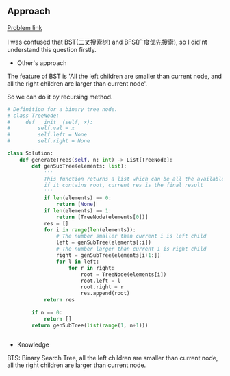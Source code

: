 ## Approach

[Problem link](https://leetcode.com/problems/unique-binary-search-trees-ii/)

I was confused that BST(二叉搜索树) and BFS(广度优先搜索), so I did'nt understand this question firstly.

- Other's approach

The feature of BST is 'All the left children are smaller than current node, and all the right children are larger than current node'.

So we can do it by recursing method.

```python
# Definition for a binary tree node.
# class TreeNode:
#     def __init__(self, x):
#         self.val = x
#         self.left = None
#         self.right = None

class Solution:
    def generateTrees(self, n: int) -> List[TreeNode]:
        def genSubTree(elements: list):
            '''
            This function returns a list which can be all the available child tree of BTS,
            if it contains root, current res is the final result
            '''
            if len(elements) == 0:
                return [None]
            if len(elements) == 1:
                return [TreeNode(elements[0])]
            res = []
            for i in range(len(elements)):
                # The number smaller than current i is left child
                left = genSubTree(elements[:i])
                # The number larger than current i is right child
                right = genSubTree(elements[i+1:])
                for l in left:
                    for r in right:
                        root = TreeNode(elements[i])
                        root.left = l
                        root.right = r
                        res.append(root)
            return res
        
        if n == 0:
            return []
        return genSubTree(list(range(1, n+1)))
            
```

- Knowledge

BTS: Binary Search Tree, all the left children are smaller than current node, all the right children are larger than current node.

